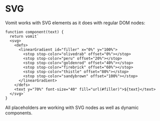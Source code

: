 # SVG

Vomit works with SVG elements as it does with regular DOM nodes:

```vomit
function component(text) {
  return vomit`
  <svg>
    <defs>
      <linearGradient id="filler" x="0%" y="100%">
        <stop stop-color="olivedrab" offset="0%"></stop>
        <stop stop-color="peru" offset="20%"></stop>
        <stop stop-color="goldenrod" offset="40%"></stop>
        <stop stop-color="firebrick" offset="60%"></stop>
        <stop stop-color="thistle" offset="80%"></stop>
        <stop stop-color="sandybrown" offset="100%"></stop>
      </linearGradient>
    </defs>
    <text y="70%" font-size="40" fill="url(#filler)">${text}</text>
  </svg>`
}
```

All placeholders are working with SVG nodes as well as dynamic components.
